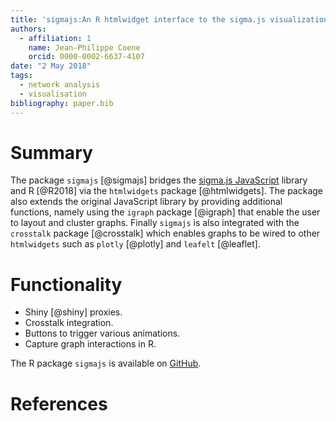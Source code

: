```yaml
---
title: 'sigmajs:An R htmlwidget interface to the sigma.js visualization library'
authors:
  - affiliation: 1
    name: Jean-Philippe Coene
    orcid: 0000-0002-6637-4107
date: "2 May 2018"
tags:
  - network analysis
  - visualisation
bibliography: paper.bib
---
```


# Summary

The package `sigmajs` [@sigmajs] bridges the [sigma.js JavaScript](http://sigmajs.org/) 
library and R [@R2018] via the `htmlwidgets` package [@htmlwidgets]. The package also 
extends the original JavaScript library by providing additional functions, namely using 
the `igraph` package [@igraph] that enable the user to layout and cluster graphs. 
Finally `sigmajs` is also integrated with the `crosstalk` package [@crosstalk] which 
enables graphs to be wired to other `htmlwidgets` such as `plotly` [@plotly] and 
`leafelt` [@leaflet].

# Functionality

* Shiny [@shiny] proxies.
* Crosstalk integration.
* Buttons to trigger various animations.
* Capture graph interactions in R.

The R package `sigmajs` is available on [GitHub](https://github.com/JohnCoene/sigmajs).

# References
